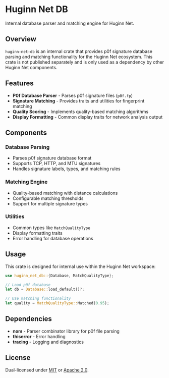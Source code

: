 # Huginn Net DB

Internal database parser and matching engine for Huginn Net.

## Overview

`huginn-net-db` is an internal crate that provides p0f signature database parsing and matching functionality for the Huginn Net ecosystem. This crate is not published separately and is only used as a dependency by other Huginn Net components.

## Features

- **P0f Database Parser** - Parses p0f signature files (`p0f.fp`)
- **Signature Matching** - Provides traits and utilities for fingerprint matching
- **Quality Scoring** - Implements quality-based matching algorithms
- **Display Formatting** - Common display traits for network analysis output

## Components

### Database Parsing
- Parses p0f signature database format
- Supports TCP, HTTP, and MTU signatures
- Handles signature labels, types, and matching rules

### Matching Engine
- Quality-based matching with distance calculations
- Configurable matching thresholds
- Support for multiple signature types

### Utilities
- Common types like `MatchQualityType`
- Display formatting traits
- Error handling for database operations

## Usage

This crate is designed for internal use within the Huginn Net workspace:

```rust
use huginn_net_db::{Database, MatchQualityType};

// Load p0f database
let db = Database::load_default()?;

// Use matching functionality
let quality = MatchQualityType::Matched(0.95);
```

## Dependencies

- **nom** - Parser combinator library for p0f file parsing
- **thiserror** - Error handling
- **tracing** - Logging and diagnostics

## License

Dual-licensed under [MIT](../LICENSE-MIT) or [Apache 2.0](../LICENSE-APACHE).
